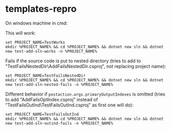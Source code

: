 # templates-repro

On windows machine in cmd:

This will work:

```
set PROJECT_NAME=TestWorks
mkdir %PROJECT_NAME% && cd %PROJECT_NAME% && dotnet new sln && dotnet new test-add-sln-works -n %PROJECT_NAME% 
```

Fails if the source code is put to nested directory (tries to add to "TestFailsNestedDir\AddFailsNestedDir.csproj", not replacing project name):

```
set PROJECT_NAME=TestFailsNestedDir
mkdir %PROJECT_NAME% && cd %PROJECT_NAME% && dotnet new sln && dotnet new test-add-sln-nested-fails -n %PROJECT_NAME% 
```

Different behavior if  `postaction.args.primaryOutputIndexes` is omitted (tries to add "AddFailsOptIndex.csproj" instead of "TestFailsOutInd\TestFailsOutInd.csproj" as first one will do):

```
set PROJECT_NAME=TestFailsOutInd
mkdir %PROJECT_NAME% && cd %PROJECT_NAME% && dotnet new sln && dotnet new test-add-sln-outind-fails -n %PROJECT_NAME% 
```
